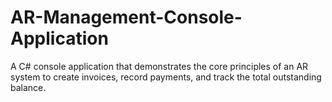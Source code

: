 # AR-Management-Console-Application
A C# console application that demonstrates the core principles of an AR system to create invoices, record payments, and track the total outstanding balance.



